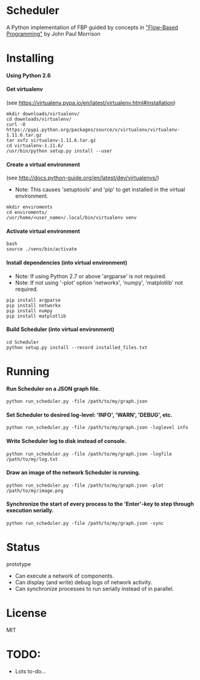 Scheduler
======
A Python implementation of FBP guided by concepts in 
["Flow-Based Programming"](http://www.jpaulmorrison.com/fbp/1stedchaps.html) by John Paul Morrison

Installing
======
#### Using Python 2.6

#### Get virtualenv 
(see https://virtualenv.pypa.io/en/latest/virtualenv.html#installation)
```
mkdir downloads/virtualenv/
cd downloads/virtualenv/
curl -O https://pypi.python.org/packages/source/v/virtualenv/virtualenv-1.11.6.tar.gz
tar xvfz virtualenv-1.11.6.tar.gz
cd virtualenv-1.11.6/
/usr/bin/python setup.py install --user
```
#### Create a virtual environment 
(see http://docs.python-guide.org/en/latest/dev/virtualenvs/)
* Note: This causes 'setuptools' and 'pip' to get installed in the virtual environment.
```
mkdir enviroments
cd enviroments/
/usr/home/<user_name>/.local/bin/virtualenv venv
```
#### Activate virtual environment
```
bash
source ./venv/bin/activate
```
#### Install dependencies (into virtual environment)
* Note: If using Python 2.7 or above 'argparse' is not required.
* Note: If not using '-plot' option 'networkx', 'numpy', 'matplotlib' not required.
```
pip install argparse
pip install networkx
pip install numpy
pip install matplotlib
```
#### Build Scheduler (into virtual environment)
```
cd Scheduler
python setup.py install --record installed_files.txt
```

Running
======
####  Run Scheduler on a JSON graph file.
```
python run_scheduler.py -file /path/to/my/graph.json
```
####  Set Scheduler to desired log-level: 'INFO', 'WARN', 'DEBUG', etc.
```
python run_scheduler.py -file /path/to/my/graph.json -loglevel info
```
####  Write Scheduler log to disk instead of console.
```
python run_scheduler.py -file /path/to/my/graph.json -logfile /path/to/my/log.txt
```
####  Draw an image of the network Scheduler is running.
```
python run_scheduler.py -file /path/to/my/graph.json -plot /path/to/my/image.png
```
####  Synchronize the start of every process to the 'Enter'-key to step through execution serially.
```
python run_scheduler.py -file /path/to/my/graph.json -sync
```

Status
=======
prototype

* Can execute a network of components.
* Can display (and write) debug logs of network activity.
* Can synchronize processes to run serially instead of in parallel. 

License
=======
MIT


TODO:
======
* Lots to-do...

